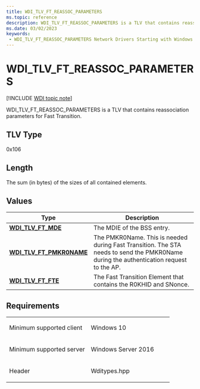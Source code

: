 ```yaml
---
title: WDI_TLV_FT_REASSOC_PARAMETERS
ms.topic: reference
description: WDI_TLV_FT_REASSOC_PARAMETERS is a TLV that contains reassociation parameters for Fast Transition.
ms.date: 03/02/2023
keywords:
 - WDI_TLV_FT_REASSOC_PARAMETERS Network Drivers Starting with Windows Vista
---
```


# WDI\_TLV\_FT\_REASSOC\_PARAMETERS

[!INCLUDE [WDI topic note](../includes/wdi-version-warning.md)]


WDI\_TLV\_FT\_REASSOC\_PARAMETERS is a TLV that contains reassociation parameters for Fast Transition.

## TLV Type


0x106

## Length


The sum (in bytes) of the sizes of all contained elements.

## Values


| Type                                                    | Description                                                                                                                            |
|---------------------------------------------------------|----------------------------------------------------------------------------------------------------------------------------------------|
| [**WDI\_TLV\_FT\_MDE**](wdi-tlv-ft-mde.md)             | The MDIE of the BSS entry.                                                                                                             |
| [**WDI\_TLV\_FT\_PMKR0NAME**](wdi-tlv-ft-pmkr0name.md) | The PMKR0Name. This is needed during Fast Transition. The STA needs to send the PMKR0Name during the authentication request to the AP. |
| [**WDI\_TLV\_FT\_FTE**](wdi-tlv-ft-fte.md)             | The Fast Transition Element that contains the R0KHID and SNonce.                                                                       |

 

## Requirements

<table>
<colgroup>
<col width="50%" />
<col width="50%" />
</colgroup>
<tbody>
<tr class="odd">
<td><p>Minimum supported client</p></td>
<td><p>Windows 10</p></td>
</tr>
<tr class="even">
<td><p>Minimum supported server</p></td>
<td><p>Windows Server 2016</p></td>
</tr>
<tr class="odd">
<td><p>Header</p></td>
<td>Wditypes.hpp</td>
</tr>
</tbody>
</table>

 

 




